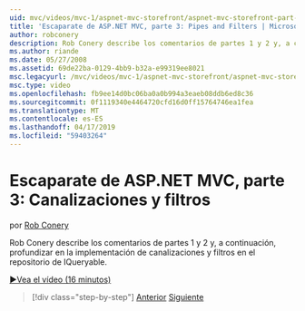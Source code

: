 ```yaml
---
uid: mvc/videos/mvc-1/aspnet-mvc-storefront/aspnet-mvc-storefront-part-3-pipes-and-filters
title: 'Escaparate de ASP.NET MVC, parte 3: Pipes and Filters | Microsoft Docs'
author: robconery
description: Rob Conery describe los comentarios de partes 1 y 2 y, a continuación, profundizar en la implementación de canalizaciones y filtros en el repositorio de IQueryable.
ms.author: riande
ms.date: 05/27/2008
ms.assetid: 69de22ba-0129-4bb9-b32a-e99319ee8021
msc.legacyurl: /mvc/videos/mvc-1/aspnet-mvc-storefront/aspnet-mvc-storefront-part-3-pipes-and-filters
msc.type: video
ms.openlocfilehash: fb9ee14d0bc06ba0a0b994a3eaeb08ddb6ed8c36
ms.sourcegitcommit: 0f1119340e4464720cfd16d0ff15764746ea1fea
ms.translationtype: MT
ms.contentlocale: es-ES
ms.lasthandoff: 04/17/2019
ms.locfileid: "59403264"
---
```

# <a name="aspnet-mvc-storefront-part-3-pipes-and-filters"></a>Escaparate de ASP.NET MVC, parte 3: Canalizaciones y filtros

por [Rob Conery](https://github.com/robconery)

Rob Conery describe los comentarios de partes 1 y 2 y, a continuación, profundizar en la implementación de canalizaciones y filtros en el repositorio de IQueryable.

[&#9654;Vea el vídeo (16 minutos)](https://channel9.msdn.com/Blogs/ASP-NET-Site-Videos/aspnet-mvc-storefront-part-3-pipes-and-filters)

> [!div class="step-by-step"]
> [Anterior](aspnet-mvc-storefront-part-2-the-repository-pattern.md)
> [Siguiente](aspnet-mvc-storefront-part-4-linq-to-sql-spike.md)
